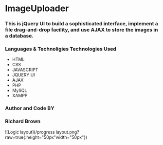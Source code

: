 # ImageUploader

### This is jQuery UI to build a sophisticated interface, implement a file drag-and-drop facility, and use AJAX to store the images in a database.

### Languages  & Technoligies Technologies Used
* HTML
* CSS
* JAVASCRIPT
* JQUERY UI
* AJAX
* PHP
* MySQL
* XAMPP

### Author and Code BY
### Richard Brown

![Logic layout](/progress layout.png?raw=true{:height="50px"width="50px"})

